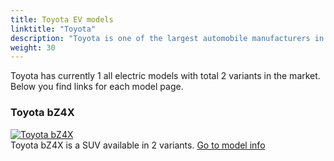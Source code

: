 ```yaml
---
title: Toyota EV models
linktitle: "Toyota"
description: "Toyota is one of the largest automobile manufacturers in the world, producing about 10 million vehicles per year. Historycally Toyota has been negative to EV, but launched it first all-electric model in 2022. "
weight: 30
---
```

<!-- markdownlint-disable MD033 -->
<!-- markdownlint-disable MD010 -->
 Toyota has currently 1 all electric models with total 2 variants in the market. Below you find links for each model page.

<div class="container shadow p-3 mb-5 bg-body-tertiary rounded border">
<h3> Toyota bZ4X</h3>
	<div class="row">
		<div class="col col-12 col-md-6">
			<a href="bz4x"><img src="https://media.evkx.net/multimedia/models/toyota/bz4x/bz4x_awd/main_1_st.jpg" class="img-fluid" alt="Toyota bZ4X" ></a>
		</div>
		<div class="col col-12 col-md-6">
Toyota bZ4X is a SUV available in 2 variants.
<a href="bz4x">Go to model info</a>
		</div>
	</div>
</div>
